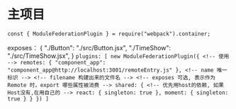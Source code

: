 # 主项目
`const { ModuleFederationPlugin } = require("webpack").container;`

exposes： {
				"./Button": "./src/Button.jsx",
        "./TimeShow": "./src/TimeShow.jsx",
}
`
plugins: [
    new ModuleFederationPlugin({
        <!-- 使用 -->
        remotes: {
            "component_app": "component_app@http://localhost:3001/remoteEntry.js"
        },
        <!-- name 唯一标识 -->
        <!-- filename 构建出来的文件名 -->
        <!-- exposes 可选, 表示作为 Remote 时，export 哪些属性被消费 -->
        shared: {
            <!-- 优先用host的依赖, 如果Host没有,在用自己的 -->
            react: {
                singleton: true
            },
            moment: {
                singleton: true
            }
        }
    })
]
`